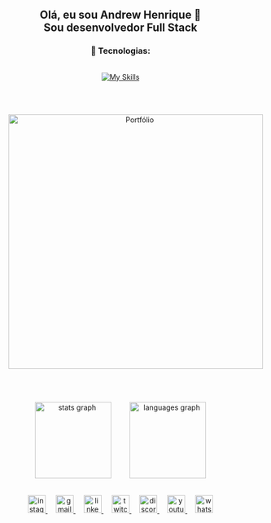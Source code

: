 <div align="center">
  <h2>Olá, eu sou Andrew Henrique 👋 <br/> Sou desenvolvedor Full Stack </h2>
</div>

<div align="center">
  <h3>🔨 Tecnologias:</h3>
  <a href="https://skillicons.dev" target="_blank">
    <img src="https://skillicons.dev/icons?i=react,nextjs,typescript,javascript,nodejs,tailwind,html,css,git,github,vercel" alt="My Skills" style="margin: 1rem;"/>
  </a>
</div>

<br/>

<div align="center">
  <a href="https://portifolioandrewhenrique2.netlify.app" target="_blank">
    <img src="https://img.shields.io/badge/Portfólio-000?style=for-the-badge&logo=portfolio&logoColor=white" alt="Portfólio" style="margin: 2rem; width: 500px; height: auto;"/>
  </a>
</div>

<br/>

<div align="center">
  <img src="https://github-readme-stats.vercel.app/api?username=andrewhenrique2&hide_title=false&hide_rank=false&show_icons=true&include_all_commits=true&count_private=true&disable_animations=false&theme=dracula&locale=en&hide_border=false" height="150" alt="stats graph" style="margin: 1rem;" />
  <img src="https://github-readme-stats.vercel.app/api/top-langs?username=andrewhenrique2&locale=en&hide_title=false&layout=compact&card_width=320&langs_count=5&theme=dracula&hide_border=false" height="150" alt="languages graph" style="margin: 1rem;" />
</div>

<br/>

<div align="center">
  <a href="https://instagram.com/andrewchucrute" target="_blank" style="margin: 0.5rem;">
    <img src="https://img.shields.io/static/v1?message=Instagram&logo=instagram&label=&color=E4405F&logoColor=white&labelColor=&style=for-the-badge" height="35" alt="instagram logo" />
  </a>
  <a href="mailto:andrewloly06@gmail.com" target="_blank" style="margin: 0.5rem;">
    <img src="https://img.shields.io/static/v1?message=Gmail&logo=gmail&label=&color=D14836&logoColor=white&labelColor=&style=for-the-badge" height="35" alt="gmail logo" />
  </a>
  <a href="https://www.linkedin.com/in/andrew-henrique-86aa5823a" target="_blank" style="margin: 0.5rem;">
    <img src="https://img.shields.io/static/v1?message=LinkedIn&logo=linkedin&label=&color=0077B5&logoColor=white&labelColor=&style=for-the-badge" height="35" alt="linkedin logo" />
  </a>
  <a href="https://www.twitch.tv/chucruts2" target="_blank" style="margin: 0.5rem;">
    <img src="https://img.shields.io/static/v1?message=Twitch&logo=twitch&label=&color=9146FF&logoColor=white&labelColor=&style=for-the-badge" height="35" alt="twitch logo" />
  </a>
  <a href="https://discord.gg/ThMQVAT3C7" target="_blank" style="margin: 0.5rem;">
    <img src="https://img.shields.io/static/v1?message=Discord&logo=discord&label=&color=7289DA&logoColor=white&labelColor=&style=for-the-badge" height="35" alt="discord logo" />
  </a>
  <a href="https://www.youtube.com/@Chucrutao" target="_blank" style="margin: 0.5rem;">
    <img src="https://img.shields.io/static/v1?message=Youtube&logo=youtube&label=&color=FF0000&logoColor=white&labelColor=&style=for-the-badge" height="35" alt="youtube logo" />
  </a>
  <a href="https://wa.me/5521984786694" target="_blank" style="margin: 0.5rem;">
    <img src="https://img.shields.io/static/v1?message=WhatsApp&logo=whatsapp&label=&color=25D366&logoColor=white&labelColor=&style=for-the-badge" height="35" alt="whatsapp logo" />
  </a>
</div>
